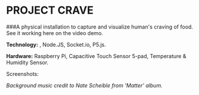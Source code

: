 # PROJECT CRAVE

###A physical installation to capture and visualize human's craving of food. 
See it working here on the video demo.

**Technology:** , Node.JS, Socket.io, P5.js.

**Hardware:** Raspberry Pi, Capacitive Touch Sensor 5-pad, Temperature & Humidity Sensor.

Screenshots:



*Background music credit to Nate Scheible from 'Matter' album.*